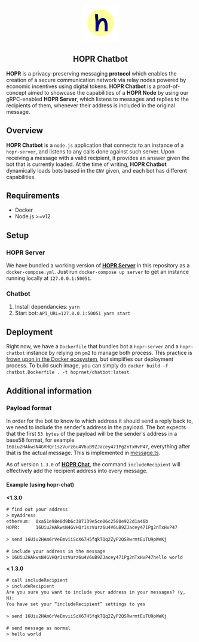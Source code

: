 <p align="center"><a href="https://hoprnet.org" target="_blank" rel="noopener noreferrer"><img width="100" src="https://github.com/hoprnet/hopr-assets/blob/master/v1/logo/hopr_logo_padded.png?raw=true" alt="HOPR Logo"></a></p>
<h2 align="center">HOPR Chatbot</h2>

**HOPR** is a privacy-preserving messaging **protocol** which enables the creation of a secure communication network via relay nodes powered by economic incentives using digital tokens. **HOPR Chatbot** is a proof-of-concept aimed to showcase the capabilities of a **HOPR Node** by using our gRPC-enabled **HOPR Server**, which listens to messages and replies to the recipients of them, whenever their address is included in the original message.

## Overview
**HOPR Chatbot** is a `node.js` application that connects to an instance of a `hopr-server`, and listens to any calls done against such server. Upon receiving a message with a valid recipient, it provides an answer given the bot that is currently loaded. At the time of writing, **HOPR Chatbot** dynamically loads bots based in the `ENV` given, and each bot has different capabilities.

## Requirements

- Docker
- Node.js >=v12

## Setup

### HOPR Server
We have bundled a working version of [**HOPR Server**](https://github.com/hoprnet/hopr-server) in this repository as a `docker-compose.yml`. Just run `docker-compose up server` to get an instance running locally at `127.0.0.1:50051`.

### Chatbot

1. Install dependancies: `yarn`
2. Start bot: `API_URL=127.0.0.1:50051 yarn start`

## Deployment

Right now, we have a `Dockerfile` that bundles bot a `hopr-server` and a `hopr-chatbot` instance by relying on `pm2` to manage both process. This practice is [frown upon in the Docker ecosystem](https://docs.docker.com/config/containers/multi-service_container/), but simplifies our deployment process. To build such image, you can simply do `docker build -f chatbot.Dockerfile . -t hoprnet/chatbot:latest`.


## Additional information

### Payload format

In order for the bot to know to which address it should send a reply back to, we need to include the sender's address in the payload.
The bot expects that the first `53 bytes` of the payload will be the sender's address in a base58 format, for example `16Uiu2HAkwsN4GVHQr1szVurz6u4V6uB9ZJacey471Pg2nTxHvP47`, everything after that is the actual message.
This is implemented in [message.ts](./src/message.ts).

As of version `1.3.0` of [**HOPR Chat**](https://github.com/hoprnet/hopr-chat), the command `includeRecipient` will effectively add the recipient address into every message.

#### Example (using hopr-chat)

**<1.3.0**
```terminal
# find out your address
> myAddress
ethereum:  0xa51e98e0d9b6c387139e5ce06c2580e922d1a46b
HOPR:      16Uiu2HAkwsN4GVHQr1szVurz6u4V6uB9ZJacey471Pg2nTxHvP47

> send 16Uiu2HAm6rVeEmviiSoX67H5fqkTQq2ZyP2QSRwrmtEuTU9pWeKj

# include your address in the message
> 16Uiu2HAkwsN4GVHQr1szVurz6u4V6uB9ZJacey471Pg2nTxHvP47hello world
```

**< 1.3.0**
```terminal
# call includeRecipient
> includeRecipient
Are you sure you want to include your address in your messages? (y, N):
You have set your “includeRecipient” settings to yes

> send 16Uiu2HAm6rVeEmviiSoX67H5fqkTQq2ZyP2QSRwrmtEuTU9pWeKj

# send message as normal
> hello world
```
